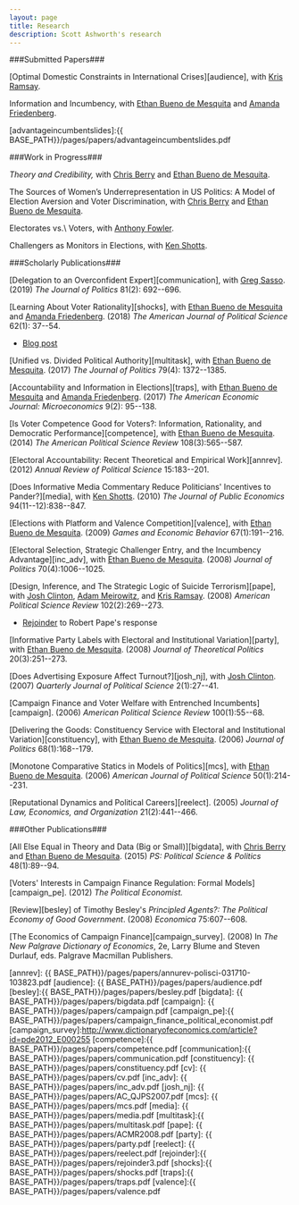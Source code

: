 ```yaml
---
layout: page
title: Research
description: Scott Ashworth's research
---
```


###Submitted Papers###

[Optimal Domestic Constraints in International Crises][audience], with [Kris Ramsay][kris].
<!-- Under review at \textit{The American Journal of Political Science.} -->

Information and Incumbency, with [Ethan Bueno de Mesquita][ethan] and [Amanda Friedenberg][amanda].
<!-- Under review at \textit{The American Political Science Review.} -->
<!-- [Slides][advantageincumbentslides] -->

[advantageincumbentslides]:{{ BASE_PATH}}/pages/papers/advantageincumbentslides.pdf

###Work in Progress###

_Theory and Credibility,_ with [Chris Berry][chris] and [Ethan Bueno de Mesquita][ethan].


The Sources of Women’s Underrepresentation in US Politics:
A Model of Election Aversion and Voter Discrimination, with [Chris Berry][chris] and [Ethan Bueno de Mesquita][ethan].

Electorates vs.\ Voters, with [Anthony Fowler][anthony].

Challengers as Monitors in Elections, with [Ken Shotts][ken].

###Scholarly Publications###

[Delegation to an Overconfident Expert][communication], with [Greg Sasso][greg].
(2019) _The Journal of Politics_ 81(2): 692--696.

[Learning About Voter Rationality][shocks], with [Ethan Bueno de Mesquita][ethan] and [Amanda Friedenberg][amanda]. (2018) _The American Journal of Political Science_ 62(1): 37--54.

<div>
<ul>
    <li><a href="https://ajps.org/2017/10/26/learning-about-voter-rationality/">Blog post</a></li>
</ul>
</div>

<!-- The HTML in the div tags will pass to the .html but not the .tex when pandoc is invoked with the option -f markdown-markdown_in_html_blocks  -->

[Unified vs. Divided Political Authority][multitask], with [Ethan Bueno de Mesquita][ethan]. (2017) _The Journal of Politics_ 79(4): 1372--1385.

[Accountability and Information in Elections][traps], with [Ethan Bueno de Mesquita][ethan] and [Amanda Friedenberg][amanda]. (2017) _The American Economic Journal: Microeconomics_ 9(2): 95--138.

[Is Voter Competence Good for Voters?: Information, Rationality, and Democratic Performance][competence], with [Ethan Bueno de Mesquita][ethan].  (2014) _The American Political Science Review_ 108(3):565--587.

[Electoral Accountability: Recent Theoretical and Empirical Work][annrev]. (2012) _Annual Review of Political Science_ 15:183--201.

[Does Informative Media Commentary Reduce Politicians' Incentives to Pander?][media], with [Ken Shotts][ken]. (2010) _The Journal of Public Economics_ 94(11--12):838--847.

[Elections with Platform and Valence Competition][valence], with [Ethan Bueno de Mesquita][ethan]. (2009) _Games and Economic Behavior_ 67(1):191--216.

[Electoral Selection, Strategic Challenger Entry, and the Incumbency Advantage][inc_adv], with [Ethan Bueno de Mesquita][ethan]. (2008) _Journal of Politics_ 70(4):1006--1025.

[Design, Inference, and The Strategic Logic of Suicide Terrorism][pape], with [Josh Clinton][josh], [Adam Meirowitz][adam], and [Kris Ramsay][kris]. (2008) _American Political Science Review_ 102(2):269--273.

<div>
<ul>
    <li><a href="{{ BASE_PATH}}/pages/papers/rejoinder3.pdf">Rejoinder</a> to Robert Pape's response</li>
</ul>
</div>

[Informative Party Labels with Electoral and Institutional Variation][party], with [Ethan Bueno de Mesquita][ethan]. (2008) _Journal of Theoretical Politics_ 20(3):251--273.

[Does Advertising Exposure Affect Turnout?][josh_nj], with [Josh Clinton][josh]. (2007) _Quarterly Journal of Political Science_ 2(1):27--41.

[Campaign Finance and Voter Welfare with Entrenched Incumbents][campaign]. (2006) _American Political Science Review_ 100(1):55--68.

[Delivering the Goods: Constituency Service with Electoral and Institutional Variation][constituency], with [Ethan Bueno de Mesquita][ethan]. (2006) _Journal of Politics_ 68(1):168--179.

[Monotone Comparative Statics in Models of Politics][mcs], with [Ethan Bueno de Mesquita][ethan]. (2006) _American Journal of Political Science_ 50(1):214--231.

[Reputational Dynamics and Political Careers][reelect]. (2005) _Journal of Law, Economics, and Organization_ 21(2):441--466.  

###Other Publications###

[All Else Equal in Theory and Data (Big or Small)][bigdata], with [Chris Berry][chris] and [Ethan Bueno de Mesquita][ethan]. (2015) _PS: Political Science & Politics_ 48(1):89--94.

[Voters' Interests in Campaign Finance Regulation: Formal Models][campaign_pe]. (2012) _The Political Economist._

[Review][besley] of Timothy Besley's _Principled Agents?: The Political Economy of Good
Government_. (2008) _Economica_ 75:607--608.

[The Economics of Campaign Finance][campaign_survey]. (2008) In _The New Palgrave Dictionary of Economics_, 2e, Larry Blume and Steven Durlauf, eds. Palgrave Macmillan Publishers.

[adam]: https://faculty.utah.edu/u6002205-Adam_Meirowitz/biography/index.hml
[amanda]: http://www.amandafriedenberg.org/
[anthony]: https://voices.uchicago.edu/fowler/
[chris]: https://harris.uchicago.edu/directory/christopher-berry
[ethan]: https://voices.uchicago.edu/ethanbdm/
[greg]:https://gregsasso.me/
[josh]: https://my.vanderbilt.edu/joshclinton/
[ken]: https://www.gsb.stanford.edu/faculty-research/faculty/ken-shotts
[kris]: http://scholar.princeton.edu/kramsay

[annrev]: {{ BASE_PATH}}/pages/papers/annurev-polisci-031710-103823.pdf
[audience]: {{ BASE_PATH}}/pages/papers/audience.pdf
[besley]:{{ BASE_PATH}}/pages/papers/besley.pdf
[bigdata]: {{ BASE_PATH}}/pages/papers/bigdata.pdf
[campaign]: {{ BASE_PATH}}/pages/papers/campaign.pdf
[campaign_pe]:{{ BASE_PATH}}/pages/papers/campaign_finance_political_economist.pdf
[campaign_survey]:http://www.dictionaryofeconomics.com/article?id=pde2012_E000255
[competence]:{{ BASE_PATH}}/pages/papers/competence.pdf
[communication]:{{ BASE_PATH}}/pages/papers/communication.pdf
[constituency]: {{ BASE_PATH}}/pages/papers/constituency.pdf
[cv]: {{ BASE_PATH}}/pages/papers/cv.pdf
[inc_adv]: {{ BASE_PATH}}/pages/papers/inc_adv.pdf
[josh_nj]: {{ BASE_PATH}}/pages/papers/AC_QJPS2007.pdf
[mcs]: {{ BASE_PATH}}/pages/papers/mcs.pdf
[media]: {{ BASE_PATH}}/pages/papers/media.pdf
[multitask]:{{ BASE_PATH}}/pages/papers/multitask.pdf
[pape]: {{ BASE_PATH}}/pages/papers/ACMR2008.pdf
[party]: {{ BASE_PATH}}/pages/papers/party.pdf
[reelect]: {{ BASE_PATH}}/pages/papers/reelect.pdf
[rejoinder]:{{ BASE_PATH}}/pages/papers/rejoinder3.pdf
[shocks]:{{ BASE_PATH}}/pages/papers/shocks.pdf
[traps]:{{ BASE_PATH}}/pages/papers/traps.pdf
[valence]:{{ BASE_PATH}}/pages/papers/valence.pdf

